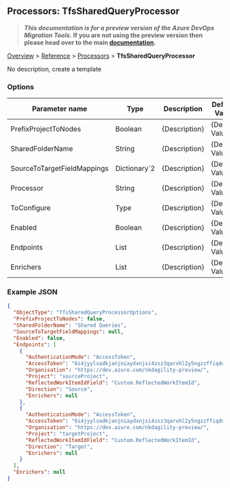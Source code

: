 ## Processors: TfsSharedQueryProcessor

>**_This documentation is for a preview version of the Azure DevOps Migration Tools._ If you are not using the preview version then please head over to the main [documentation](https://nkdagility.github.io/azure-devops-migration-tools).**

[Overview](.././index.md) > [Reference](../index.md) > [Processors](./index.md) > **TfsSharedQueryProcessor**

No description, create a template

### Options

| Parameter name         | Type    | Description                              | Default Value                            |
|------------------------|---------|------------------------------------------|------------------------------------------|
| PrefixProjectToNodes | Boolean | {Description} | {Default Value} |
| SharedFolderName | String | {Description} | {Default Value} |
| SourceToTargetFieldMappings | Dictionary`2 | {Description} | {Default Value} |
| Processor | String | {Description} | {Default Value} |
| ToConfigure | Type | {Description} | {Default Value} |
| Enabled | Boolean | {Description} | {Default Value} |
| Endpoints | List | {Description} | {Default Value} |
| Enrichers | List | {Description} | {Default Value} |


### Example JSON

```JSON
{
  "ObjectType": "TfsSharedQueryProcessorOptions",
  "PrefixProjectToNodes": false,
  "SharedFolderName": "Shared Queries",
  "SourceToTargetFieldMappings": null,
  "Enabled": false,
  "Endpoints": [
    {
      "AuthenticationMode": "AccessToken",
      "AccessToken": "6i4jyylsadkjanjniaydxnjsi4zsz3qarxhl2y5ngzzffiqdostq",
      "Organisation": "https://dev.azure.com/nkdagility-preview/",
      "Project": "sourceProject",
      "ReflectedWorkItemIdField": "Custom.ReflectedWorkItemId",
      "Direction": "Source",
      "Enrichers": null
    },
    {
      "AuthenticationMode": "AccessToken",
      "AccessToken": "6i4jyylsadkjanjniaydxnjsi4zsz3qarxhl2y5ngzzffiqdostq",
      "Organisation": "https://dev.azure.com/nkdagility-preview/",
      "Project": "targetProject",
      "ReflectedWorkItemIdField": "Custom.ReflectedWorkItemId",
      "Direction": "Target",
      "Enrichers": null
    }
  ],
  "Enrichers": null
}
```